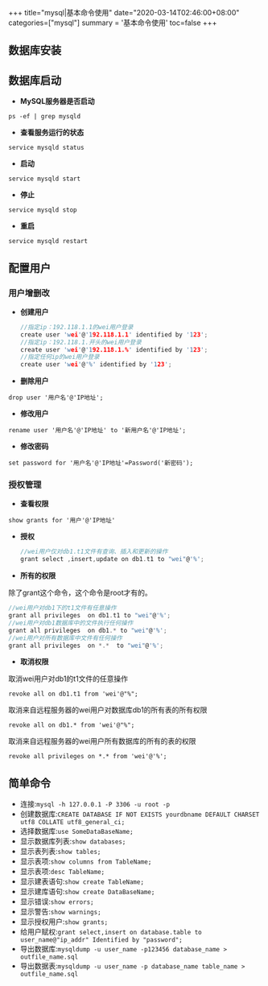 +++
title="mysql|基本命令使用"
date="2020-03-14T02:46:00+08:00"
categories=["mysql"]
summary = '基本命令使用'
toc=false
+++

数据库安装
----------

数据库启动
----------

-	**MySQL服务器是否启动**

`ps -ef | grep mysqld`

-	**查看服务运行的状态**

`service mysqld status`

-	**启动**

`service mysqld start`

-	**停止**

`service mysqld stop`

-	**重启**

`service mysqld restart`

配置用户
--------

### 用户增删改

-	**创建用户**

	```c
	//指定ip：192.118.1.1的wei用户登录
	create user 'wei'@'192.118.1.1' identified by '123';
	//指定ip：192.118.1.开头的wei用户登录
	create user 'wei'@'192.118.1.%' identified by '123';
	//指定任何ip的wei用户登录
	create user 'wei'@'%' identified by '123';
	```

-	**删除用户**

`drop user '用户名'@'IP地址';`

-	**修改用户**

`rename user '用户名'@'IP地址' to '新用户名'@'IP地址';`

-	**修改密码**

`set password for '用户名'@'IP地址'=Password('新密码');`

### 授权管理

-	**查看权限**

`show grants for '用户'@'IP地址'`

-	**授权**

	```c
	//wei用户仅对db1.t1文件有查询、插入和更新的操作
	grant select ,insert,update on db1.t1 to "wei"@'%';
	```

-	**所有的权限**

除了grant这个命令，这个命令是root才有的。

```c
//wei用户对db1下的t1文件有任意操作
grant all privileges  on db1.t1 to "wei"@'%';
//wei用户对db1数据库中的文件执行任何操作
grant all privileges  on db1.* to "wei"@'%';
//wei用户对所有数据库中文件有任何操作
grant all privileges  on *.*  to "wei"@'%';
```

-	**取消权限**

取消wei用户对db1的t1文件的任意操作

`revoke all on db1.t1 from 'wei'@"%";`

取消来自远程服务器的wei用户对数据库db1的所有表的所有权限

`revoke all on db1.* from 'wei'@"%";`

取消来自远程服务器的wei用户所有数据库的所有的表的权限

`revoke all privileges on *.* from 'wei'@'%';`

简单命令
--------

-	连接:`mysql -h 127.0.0.1 -P 3306 -u root -p`
-	创建数据库:`CREATE DATABASE IF NOT EXISTS yourdbname DEFAULT CHARSET utf8 COLLATE utf8_general_ci;`
-	选择数据库:`use SomeDataBaseName;`
-	显示数据库列表:`show databases;`
-	显示表列表:`show tables;`
-	显示表项:`show columns from TableName;`
-	显示表项:`desc TableName;`
-	显示建表语句:`show create TableName;`
-	显示建库语句:`show create DataBaseName;`
-	显示错误:`show errors;`
-	显示警告:`show warnings;`
-	显示授权用户:`show grants;`
-	给用户赋权:`grant select,insert on database.table to user_name@"ip_addr" Identified by "password";`
-	导出数据库:`mysqldump -u user_name -p123456 database_name > outfile_name.sql`
-	导出数据表:`mysqldump -u user_name -p database_name table_name > outfile_name.sql`

